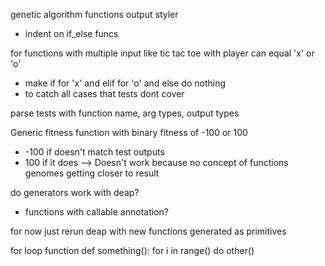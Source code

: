 genetic algorithm functions output styler 
- indent on if_else funcs 

for functions with multiple input like tic tac toe with player can equal 'x' or 'o'
- make if for 'x' and elif for 'o' and else do nothing
- to catch all cases that tests dont cover

parse tests with function name, arg types, output types

Generic fitness function with binary fitness of -100 or 100
- -100 if doesn't match test outputs 
- 100 if it does
--> Doesn't work because no concept of functions genomes getting closer to result

do generators work with deap?
- functions with callable annotation?

for now just rerun deap with new functions generated as primitives

for loop function 
def something():
    for i in range()
        do other()